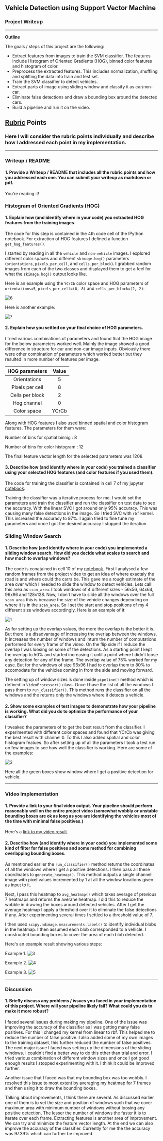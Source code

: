 ## Vehicle Detection using Support Vector Machine
### Project Writeup

---

**Outline**

The goals / steps of this project are the following:
* Extract features from images to train the SVM classifier. The features include Histogram of Oriented Gradients (HOG), binned color features and histogram of color.
* Preprocess the extracted features. This includes normalization, shuffling and splitting the data into train and test set.
* Train the SVM classifier to detect vehicles.
* Extract parts of image using sliding window and classify it as car/non-car.
* Eliminate false detections and draw a bounding box around the detected cars.
* Build a pipeline and run it on the video.


## [Rubric](https://review.udacity.com/#!/rubrics/513/view) Points
### Here I will consider the rubric points individually and describe how I addressed each point in my implementation.  

---
### Writeup / README

#### 1. Provide a Writeup / README that includes all the rubric points and how you addressed each one.  You can submit your writeup as markdown or pdf.  

You're reading it!

### Histogram of Oriented Gradients (HOG)

#### 1. Explain how (and identify where in your code) you extracted HOG features from the training images.

The code for this step is contained in the 4th code cell of the IPython notebook. For extraction of HOG features I defined a function `get_hog_features()`.

I started by reading in all the `vehicle` and `non-vehicle` images. I explored different color spaces and different `skimage.hog()` parameters (`orientations`, `pixels_per_cell`, and `cells_per_block`).  I grabbed random images from each of the two classes and displayed them to get a feel for what the `skimage.hog()` output looks like.

Here is an example using the `YCrCb` color space and HOG parameters of `orientations=5`, `pixels_per_cell=(8, 8)` and `cells_per_block=(2, 2)`:


![6](https://github.com/nikhil-sinnarkar/CarND-Vehicle-Detection-master/blob/master/writeup/6.png)

Here is another example:

![7](https://github.com/nikhil-sinnarkar/CarND-Vehicle-Detection-master/blob/master/writeup/7.png)

#### 2. Explain how you settled on your final choice of HOG parameters.

I tried various combinations of parameters and found that the HOG image for the below parameters worked well. Mainly the image showed a good difference in structure for car and non-car image inputs. Obviously there were other combination of parameters which worked better but they resulted in more number of features per image. 

| HOG parameters         		|     Value           |
|:-------------------------:|:-------------------:|
| Orientations              | 5                   |
| Pixels per cell           | 8                   |
| Cells per block           | 2                   |
| Hog channel               | 0                   |
| Color space               | YCrCb               |

Along with HOG features I also used binned spatial and color histogram features. The parameters for them were:

Number of bins for spatial binnig : 8

Number of bins for color histogram : 12

The final feature vector length for the selected parameters was 1208.

#### 3. Describe how (and identify where in your code) you trained a classifier using your selected HOG features (and color features if you used them).

The code for training the classifier is contained in cell 7 of my jupyter [notebook](https://github.com/nikhil-sinnarkar/CarND-Vehicle-Detection-master/blob/master/Notebook.ipynb).

Training the classifier was a iterative process for me. I would set the parameters and train the classifier and run the classifier on test data to see the accuracy. With the linear SVC I got around only 95% accuracy. This was causing many false detections in the image. So I tried SVC with `rbf` kernel. This increased the accuracy to 97%. I again tried to fine tune my parameters and once I got the desired accuracy I stopped the iteration.

### Sliding Window Search

#### 1. Describe how (and identify where in your code) you implemented a sliding window search.  How did you decide what scales to search and how much to overlap windows?

The code is conatained in cell 10 of my [notebook](https://github.com/nikhil-sinnarkar/CarND-Vehicle-Detection-master/blob/master/Notebook.ipynb).
First I analysed a few random frames from the project video to get an idea of where exactaly the road is and where could the carrs be. This gave me a rough estimate of the area over which I needed to slide the window to detect vehicles. Lets call this area as `scan_area`. I took windows of 4 different sizes - 56x56, 64x64, 96x96 and 128x128. Now, I don't have to slide all the windows over the full `scan_area` this is because the size of the vehicle changes depending on where it is in the `scan_area`. So I set the start and stop positions of my 4 different size windows accordingly. Here is an example of it:

![1](https://github.com/nikhil-sinnarkar/CarND-Vehicle-Detection-master/blob/master/writeup/1.png)

As for setting up the overlap values, the more the overlap is the better it is. But there is a disadvantage of increasing the overlap between the windows. It increases the number of windows and inturn the number of computations performed for every frame of the video. On the flip side if I reduce the overlap I was loosing on some of the detections. As a starting point I kept the overlap to 50% and started increasing it until a point where I didn't loose any detection for any of the frame. The overlap value of 75% worked for my case. But for the windows of size 96x96 I had to overlap them to 80% to accomodate for the vehicles coming in from the side and moving forward.

The setting up of window sizes is done inside `pipeline()` method which is defined in `VideoProcessor()` class. Once I have the list of all the windows I pass them to `run_classifier()`. This method runs the classifier on all the windows and the returns only the windows where it detects a vehicle. 

#### 2. Show some examples of test images to demonstrate how your pipeline is working.  What did you do to optimize the performance of your classifier?

I tweaked the parameters of to get the best result from the classifier. I experimented with different color spaces and found that YCrCb was giving the best result with channel 0. To this I also added spatial and color histogram featues. So after setting up of all the parameters I took a test run on few images to see how well the classifier is working. Here are some of the examples:


![2](https://github.com/nikhil-sinnarkar/CarND-Vehicle-Detection-master/blob/master/writeup/2.png)

Here all the green boxes show window where I get a positive detection for vehicle.

---

### Video Implementation

#### 1. Provide a link to your final video output.  Your pipeline should perform reasonably well on the entire project video (somewhat wobbly or unstable bounding boxes are ok as long as you are identifying the vehicles most of the time with minimal false positives.)
Here's a [link to my video result](https://github.com/nikhil-sinnarkar/CarND-Vehicle-Detection-master/blob/master/video_output/project_video.mp4).


#### 2. Describe how (and identify where in your code) you implemented some kind of filter for false positives and some method for combining overlapping bounding boxes.

As mentioned earlier the `run_classifier()` method returns the coordinates of all the windows where I get a positive detections. I then pass all these coordinates to `generate_heatmap()`. This method outputs a single channel image with pixel values incremented by 1 at all the window locations given as input to it.

Next, I pass this heatmap to `avg_heatmap()` which takes average of previous 7 heatmaps and returns the averahe heatmap. I did this to reduce the wobble in drawing the boxes around detected vehicles. 
After I get the average heatmap I apply a threshold over it to eliminate the false detections if any. After experimenting several times I settled to a threshold value of 7.

I then used `scipy.ndimage.measurements.label()` to identify individual blobs in the heatmap.  I then assumed each blob corresponded to a vehicle.  I constructed bounding boxes to cover the area of each blob detected.  

Here's an example result showing various steps:

Example 1.
![3](https://github.com/nikhil-sinnarkar/CarND-Vehicle-Detection-master/blob/master/writeup/3.png)

Example 2.
![4](https://github.com/nikhil-sinnarkar/CarND-Vehicle-Detection-master/blob/master/writeup/4.png)

Example 3.
![5](https://github.com/nikhil-sinnarkar/CarND-Vehicle-Detection-master/blob/master/writeup/5.png)

---

### Discussion

#### 1. Briefly discuss any problems / issues you faced in your implementation of this project.  Where will your pipeline likely fail?  What could you do to make it more robust?

I faced several issues during making my pipeline. One of the issue was improving the accuracy of the classifier as I was getting many false positives. For this I changed my kernel from linear to rbf. This helped me to reduce the number of false positive. I also added some of my own images to the training dataset, this further reduced the number of false positives. The next major issue I faced was setting up the dimensions of the sliding windows. I couldn't find a better way to do this other than trial and error. I tried various combination of different window sizes and once I got good enough results I stopped experimenting with it. I think it could be improved further. 

Another issue that I faced was that my bounding box was too wobbly. I resolved this issue to most extent by averaging my heatmap for 7 frames and then using it to draw the bounding boxes.

Talking about improvements, I think there are several. As discussed earlier one of them is to set the size and position of windows such that we cover maximum area with minimum number of windows without loosing any positive detection. The lesser the number of windows the faster it is to iterate over each frame. Extracting features is another area of improvement. We can try and minimize the feature vector length. At the end we can also improve the accuracy of the classifier. Currently for me the the accuracy was 97.39% which can further be improved.

